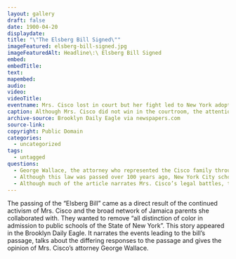 ```yaml
---
layout: gallery
draft: false
date: 1900-04-20
displaydate:
title: "\"The Elsberg Bill Signed\""
imageFeatured: elsberg-bill-signed.jpg
imageFeaturedAlt: Headline\:\ Elsberg Bill Signed
embed: 
embedTitle:
text:
mapembed:
audio:
video:  
videoTitle:
eventname: Mrs. Cisco lost in court but her fight led to New York adopting a new law to end legal segregation in schools.
caption: Although Mrs. Cisco did not win in the courtroom, the attention she brought to segregated schooling in New York led to the adoption of a new law that ended legal segregation in schools. This legislation was regularly referred to as “the Elsberg Bill” because state senator Nathaniel Elsberg introduced the bill. This Brooklyn Daily Eagle story narrates the events leading to the bill’s passage, the differing responses after its signing, and the opinion of Mrs. Cisco’s attorney George Wallace.
archive-source: Brooklyn Daily Eagle via newspapers.com
source-link: 
copyright: Public Domain
categories:
  - uncategorized
tags:
  - untagged
questions:
  - George Wallace, the attorney who represented the Cisco family throughout its legal battle for desegregation, is quoted at length in the end of the article. In your words, what is he saying here?
  - Although this law was passed over 100 years ago, New York City schools still remain some of the most segregated in the country. Why do you think that is? How might Wallace’s way of talking about the “Elsberg Bill” help explain why segregation continues?
  - Although much of the article narrates Mrs. Cisco’s legal battles, there is not a single quote from her in the story? Why might that be? Why do you think the paper did not include her voice in the article?
---
```


The passing of the “Elsberg Bill” came as a direct result of the continued activism of Mrs. Cisco and the broad network of Jamaica parents she collaborated with. They wanted to remove “all distinction of color in admission to public schools of the State of New York”. This story appeared in the Brooklyn Daily Eagle. It narrates the events leading to the bill’s passage, talks about the differing responses to the passage and gives the opinion of Mrs. Cisco’s attorney George Wallace.
